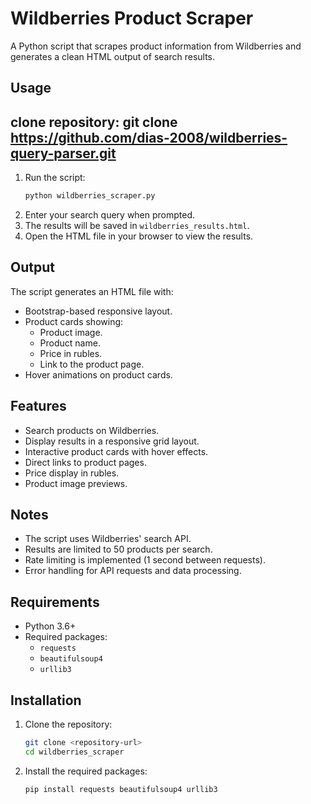 # Wildberries Product Scraper

A Python script that scrapes product information from Wildberries and generates a clean HTML output of search results.

## Usage
## clone repository: git clone https://github.com/dias-2008/wildberries-query-parser.git
1. Run the script:
   ```bash
   python wildberries_scraper.py
   ```
2. Enter your search query when prompted.
3. The results will be saved in `wildberries_results.html`.
4. Open the HTML file in your browser to view the results.

## Output
The script generates an HTML file with:

- Bootstrap-based responsive layout.
- Product cards showing:
  - Product image.
  - Product name.
  - Price in rubles.
  - Link to the product page.
- Hover animations on product cards.

## Features
- Search products on Wildberries.
- Display results in a responsive grid layout.
- Interactive product cards with hover effects.
- Direct links to product pages.
- Price display in rubles.
- Product image previews.

## Notes
- The script uses Wildberries' search API.
- Results are limited to 50 products per search.
- Rate limiting is implemented (1 second between requests).
- Error handling for API requests and data processing.

## Requirements
- Python 3.6+
- Required packages:
  - `requests`
  - `beautifulsoup4`
  - `urllib3`

## Installation
1. Clone the repository:
   ```bash
   git clone <repository-url>
   cd wildberries_scraper
   ```
2. Install the required packages:
   ```bash
   pip install requests beautifulsoup4 urllib3
   

